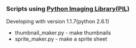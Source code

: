 ### Scripts using [Python Imaging Library(PIL)](http://www.pythonware.com/products/pil/)
Developing with version 1.1.7(python 2.6.1)

* thumbnail_maker.py - make thumbnails
* sprite_maker.py - make a sprite sheet

